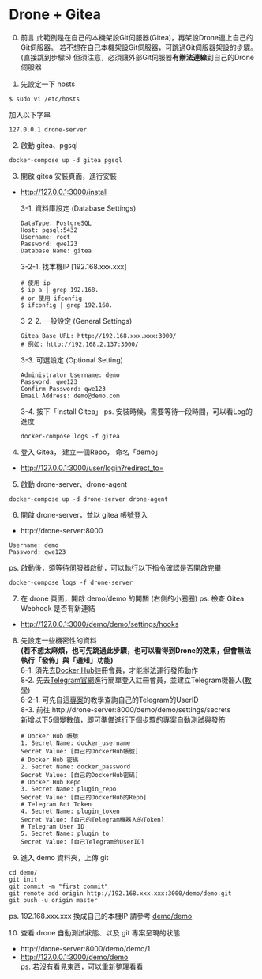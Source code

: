 # Drone + Gitea

0. 前言
此範例是在自己的本機架設Git伺服器(Gitea)，再架設Drone連上自己的Git伺服器。
若不想在自己本機架設Git伺服器，可跳過Git伺服器架設的步驟。(直接跳到步驟5)
但須注意，必須讓外部Git伺服器**有辦法連線**到自己的Drone伺服器

1. 先設定一下 hosts
```
$ sudo vi /etc/hosts
```
加入以下字串
```
127.0.0.1 drone-server
```

2. 啟動 gitea、pgsql
```
docker-compose up -d gitea pgsql
```

3. 開啟 gitea 安裝頁面，進行安裝
- http://127.0.0.1:3000/install

    3-1. 資料庫設定 (Database Settings)
    ```
    DataType: PostgreSQL
    Host: pgsql:5432
    Username: root
    Password: qwe123
    Database Name: gitea
    ```

    3-2-1. 找本機IP [192.168.xxx.xxx]
    ```
    # 使用 ip
    $ ip a | grep 192.168.
    # or 使用 ifconfig
    $ ifconfig | grep 192.168.
    ```

    3-2-2. 一般設定 (General Settings)
    ```
    Gitea Base URL: http://192.168.xxx.xxx:3000/
    # 例如: http://192.168.2.137:3000/
    ```

    3-3. 可選設定 (Optional Setting)
    ```
    Administrator Username: demo
    Password: qwe123
    Confirm Password: qwe123
    Email Address: demo@demo.com
    ```

    3-4. 按下「Install Gitea」
    ps. 安裝時候，需要等待一段時間，可以看Log的進度
    ```
    docker-compose logs -f gitea
    ```


4. 登入 Gitea， 建立一個Repo， 命名「demo」
- http://127.0.0.1:3000/user/login?redirect_to=


5. 啟動 drone-server、drone-agent
```
docker-compose up -d drone-server drone-agent
```

6. 開啟 drone-server，並以 gitea 帳號登入
- http://drone-server:8000
```
Username: demo
Password: qwe123
```
ps. 啟動後，須等待伺服器啟動，可以執行以下指令確認是否開啟完畢
```shell
docker-compose logs -f drone-server
```

7. 在 drone 頁面，開啟 demo/demo 的開關 (右側的小圈圈)
ps. 檢查 Gitea Webhook 是否有新連結
- http://127.0.0.1:3000/demo/demo/settings/hooks

8. 先設定一些機密性的資料  
**(若不想太麻煩，也可先跳過此步驟，也可以看得到Drone的效果，但會無法執行「發佈」與「通知」功能)**  
    8-1. 須先去[Docker Hub](https://hub.docker.com)註冊會員，才能辦法運行發佈動作  
    8-2. 先去[Telegram官網](https://web.telegram.org/#/login)進行簡單登入註冊會員，並建立Telegram機器人([教學](https://hackmd.io/QglPYeBDTi6pvr7PStWJ-Q#%E7%94%B3%E8%AB%8B-Telegram-Bot))  
    8-2-1. 可先自這[專案](https://github.com/yam8511/gopro/tree/telebot)的教學查詢自己的Telegram的UserID  
    8-3. 前往 http://drone-server:8000/demo/demo/settings/secrets  
    新增以下5個變數值，即可準備進行下個步驟的專案自動測試與發佈  
    ```
    # Docker Hub 帳號
    1. Secret Name: docker_username
    Secret Value: [自己的DockerHub帳號]
    # Docker Hub 密碼
    2. Secret Name: docker_password
    Secret Value: [自己的DockerHub密碼]
    # Docker Hub Repo
    3. Secret Name: plugin_repo
    Secret Value: [自己的DockerHub的Repo]
    # Telegram Bot Token
    4. Secret Name: plugin_token
    Secret Value: [自己的Telegram機器人的Token]
    # Telegram User ID
    5. Secret Name: plugin_to
    Secret Value: [自己Telegram的UserID]
    ```

9. 進入 demo 資料夾，上傳 git
```
cd demo/
git init
git commit -m "first commit"
git remote add origin http://192.168.xxx.xxx:3000/demo/demo.git
git push -u origin master
```
ps. 192.168.xxx.xxx 換成自己的本機IP
請參考 [demo/demo](http://127.0.0.1:3000/demo/demo.git)


10. 查看 drone 自動測試狀態、以及 git 專案呈現的狀態
- http://drone-server:8000/demo/demo/1
- http://127.0.0.1:3000/demo/demo  
ps. 若沒有看見東西，可以重新整理看看
